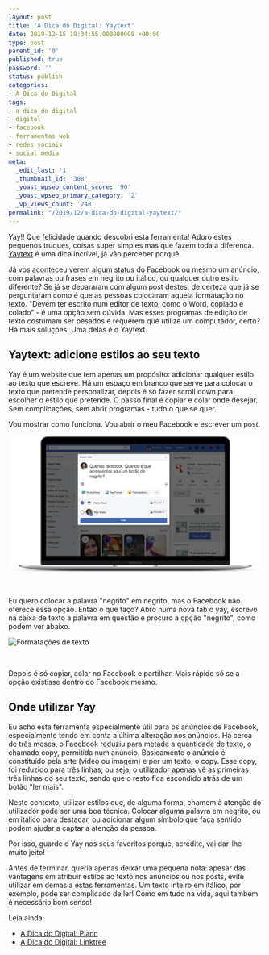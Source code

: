 ```yaml
---
layout: post
title: 'A Dica do Digital: Yaytext'
date: 2019-12-15 19:34:55.000000000 +00:00
type: post
parent_id: '0'
published: true
password: ''
status: publish
categories:
- A Dica do Digital
tags:
- a dica do digital
- digital
- facebook
- ferramentas web
- redes sociais
- social media
meta:
  _edit_last: '1'
  _thumbnail_id: '308'
  _yoast_wpseo_content_score: '90'
  _yoast_wpseo_primary_category: '2'
  _vp_views_count: '248'
permalink: "/2019/12/a-dica-do-digital-yaytext/"
---
```

Yay!! Que felicidade quando descobri esta ferramenta! Adoro estes pequenos truques, coisas super simples mas que fazem toda a diferença. [Yaytext](https://yaytext.com/pt/) é uma dica incrível, já vão perceber porquê.

Já vos aconteceu verem algum status do Facebook ou mesmo um anúncio, com palavras ou frases em negrito ou itálico, ou qualquer outro estilo diferente? Se já se depararam com algum post destes, de certeza que já se perguntaram como é que as pessoas colocaram aquela formatação no texto. "Devem ter escrito num editor de texto, como o Word, copiado e colado" - é uma opção sem dúvida. Mas esses programas de edição de texto costumam ser pesados e requerem que utilize um computador, certo? Há mais soluções. Uma delas é o Yaytext.

## Yaytext: adicione estilos ao seu texto

Yay é um website que tem apenas um propósito: adicionar qualquer estilo ao texto que escreve. Há um espaço em branco que serve para colocar o texto que pretende personalizar, depois é só fazer scroll down para escolher o estilo que pretende. O passo final é copiar e colar onde desejar. Sem complicações, sem abrir programas - tudo o que se quer.

Vou mostrar como funciona. Vou abrir o meu Facebook e escrever um post.

![Facebook post](/assets/images/2019/12/smartmockups_k476z12h-1024x551.png)

&nbsp;

Eu quero colocar a palavra "negrito" em negrito, mas o Facebook não oferece essa opção. Então o que faço? Abro numa nova tab o yay, escrevo na caixa de texto a palavra em questão e procuro a opção "negrito", como podem ver abaixo.

![Formatações de texto](/assets/images/2019/12/Captura-de-ecrã-2019-12-15-às-15.29.25-1024x508.png)

&nbsp;

Depois é só copiar, colar no Facebook e partilhar. Mais rápido só se a opção existisse dentro do Facebook mesmo.

## Onde utilizar Yay

Eu acho esta ferramenta especialmente útil para os anúncios de Facebook, especialmente tendo em conta a última alteração nos anúncios. Há cerca de três meses, o Facebook reduziu para metade a quantidade de texto, o chamado copy, permitida num anúncio. Basicamente o anúncio é constituído pela arte (vídeo ou imagem) e por um texto, o copy. Esse copy, foi reduzido para três linhas, ou seja, o utilizador apenas vê as primeiras três linhas do seu texto, sendo que o resto fica escondido atrás de um botão "ler mais".

Neste contexto, utilizar estilos que, de alguma forma, chamem à atenção do utilizador pode ser uma boa técnica. Colocar alguma palavra em negrito, ou em itálico para destacar, ou adicionar algum símbolo que faça sentido podem ajudar a captar a atenção da pessoa.

Por isso, guarde o Yay nos seus favoritos porque, acredite, vai dar-lhe muito jeito!

Antes de terminar, queria apenas deixar uma pequena nota: apesar das vantagens em atribuir estilos ao texto nos anúncios ou nos posts, evite utilizar em demasia estas ferramentas. Um texto inteiro em itálico, por exemplo, pode ser complicado de ler! Como em tudo na vida, aqui também é necessário bom senso!

Leia ainda:

- [A Dica do Digital: Plann](/2019/12/a-dica-do-digital-plann/)
- [A Dica do Digital: Linktree](/2019/11/a-dica-do-digital-linktree/)
